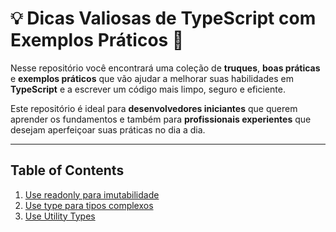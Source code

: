 # 💡 Dicas Valiosas de TypeScript com Exemplos Práticos 🚀

Nesse repositório você encontrará uma coleção de **truques**, **boas práticas** e **exemplos práticos** que vão ajudar a melhorar suas habilidades em **TypeScript** e a escrever um código mais limpo, seguro e eficiente.

Este repositório é ideal para **desenvolvedores iniciantes** que querem aprender os fundamentos e também para **profissionais experientes** que desejam aperfeiçoar suas práticas no dia a dia.

---

## Table of Contents

1) [Use readonly para imutabilidade]("https://github.com/suissa/Typescript-dicas/blob/master/1-readonly.md")
2) [Use type para tipos complexos]("https://github.com/suissa/Typescript-dicas/blob/master/2-types.md")
3) [Use Utility Types]("https://github.com/suissa/Typescript-dicas/blob/master/3-utility-types.md")